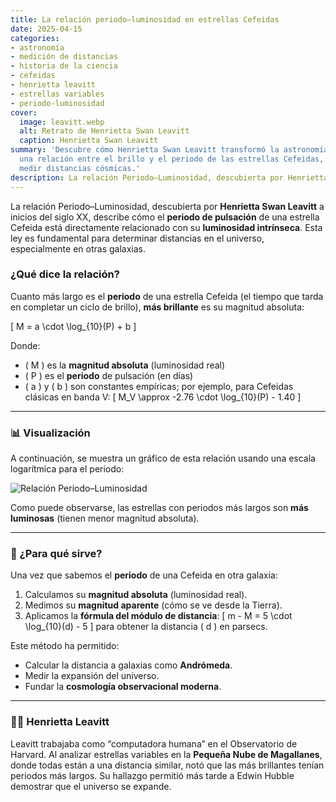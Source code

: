 ```yaml
---
title: La relación periodo–luminosidad en estrellas Cefeidas
date: 2025-04-15
categories:
- astronomía
- medición de distancias
- historia de la ciencia
- cefeidas
- henrietta leavitt
- estrellas variables
- periodo-luminosidad
cover:
  image: leavitt.webp
  alt: Retrato de Henrietta Swan Leavitt
  caption: Henrietta Swan Leavitt
summary: 'Descubre cómo Henrietta Swan Leavitt transformó la astronomía al encontrar
  una relación entre el brillo y el periodo de las estrellas Cefeidas, clave para
  medir distancias cósmicas.'
description: La relación Periodo–Luminosidad, descubierta por Henrietta Swan Leavitt a inicios del siglo XX, describe cómo el periodo de pulsación de una estrella Cefeida...
---
```


La relación Periodo–Luminosidad, descubierta por **Henrietta Swan Leavitt** a inicios del siglo XX, describe cómo el **periodo de pulsación** de una estrella Cefeida está directamente relacionado con su **luminosidad intrínseca**. Esta ley es fundamental para determinar distancias en el universo, especialmente en otras galaxias.

### ¿Qué dice la relación?

Cuanto más largo es el **periodo** de una estrella Cefeida (el tiempo que tarda en completar un ciclo de brillo), **más brillante** es su magnitud absoluta:

\[
M = a \cdot \log_{10}(P) + b
\]

Donde:
- \( M \) es la **magnitud absoluta** (luminosidad real)
- \( P \) es el **periodo** de pulsación (en días)
- \( a \) y \( b \) son constantes empíricas; por ejemplo, para Cefeidas clásicas en banda V:
  \[
  M_V \approx -2.76 \cdot \log_{10}(P) - 1.40
  \]

---

### 📊 Visualización

A continuación, se muestra un gráfico de esta relación usando una escala logarítmica para el periodo:

![Relación Periodo–Luminosidad](periodo_luminosidad_cepheid.webp)

Como puede observarse, las estrellas con periodos más largos son **más luminosas** (tienen menor magnitud absoluta).

---

### 🧭 ¿Para qué sirve?

Una vez que sabemos el **periodo** de una Cefeida en otra galaxia:

1. Calculamos su **magnitud absoluta** (luminosidad real).
2. Medimos su **magnitud aparente** (cómo se ve desde la Tierra).
3. Aplicamos la **fórmula del módulo de distancia**:
   \[
   m - M = 5 \cdot \log_{10}(d) - 5
   \]
   para obtener la distancia \( d \) en parsecs.

Este método ha permitido:
- Calcular la distancia a galaxias como **Andrómeda**.
- Medir la expansión del universo.
- Fundar la **cosmología observacional moderna**.

---

### 👩‍🔬 Henrietta Leavitt

Leavitt trabajaba como “computadora humana” en el Observatorio de Harvard. Al analizar estrellas variables en la **Pequeña Nube de Magallanes**, donde todas están a una distancia similar, notó que las más brillantes tenían periodos más largos. Su hallazgo permitió más tarde a Edwin Hubble demostrar que el universo se expande.